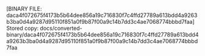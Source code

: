 [BINARY FILE: daca4f072675f4173b5b64dee856a19c716830f7c4ffd27789a613bdd4a9263b3ba0d4a9287d95110f851a0f9b87f00a9c14b7dd3c4ae7068774bbbd7faa]
Stored copy: docs/converted-binary/daca4f072675f4173b5b64dee856a19c716830f7c4ffd27789a613bdd4a9263b3ba0d4a9287d95110f851a0f9b87f00a9c14b7dd3c4ae7068774bbbd7faa
